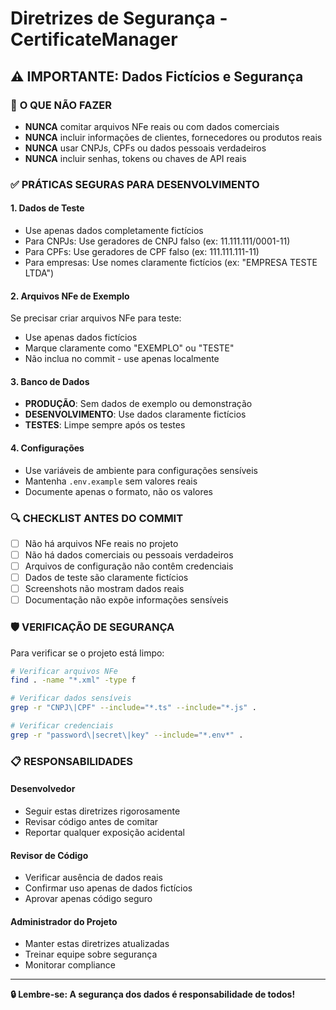 # Diretrizes de Segurança - CertificateManager

## ⚠️ IMPORTANTE: Dados Fictícios e Segurança

### 🚫 **O QUE NÃO FAZER**
- **NUNCA** comitar arquivos NFe reais ou com dados comerciais
- **NUNCA** incluir informações de clientes, fornecedores ou produtos reais
- **NUNCA** usar CNPJs, CPFs ou dados pessoais verdadeiros
- **NUNCA** incluir senhas, tokens ou chaves de API reais

### ✅ **PRÁTICAS SEGURAS PARA DESENVOLVIMENTO**

#### **1. Dados de Teste**
- Use apenas dados completamente fictícios
- Para CNPJs: Use geradores de CNPJ falso (ex: 11.111.111/0001-11)
- Para CPFs: Use geradores de CPF falso (ex: 111.111.111-11)
- Para empresas: Use nomes claramente fictícios (ex: "EMPRESA TESTE LTDA")

#### **2. Arquivos NFe de Exemplo**
Se precisar criar arquivos NFe para teste:
- Use apenas dados fictícios
- Marque claramente como "EXEMPLO" ou "TESTE"
- Não inclua no commit - use apenas localmente

#### **3. Banco de Dados**
- **PRODUÇÃO**: Sem dados de exemplo ou demonstração
- **DESENVOLVIMENTO**: Use dados claramente fictícios
- **TESTES**: Limpe sempre após os testes

#### **4. Configurações**
- Use variáveis de ambiente para configurações sensíveis
- Mantenha `.env.example` sem valores reais
- Documente apenas o formato, não os valores

### 🔍 **CHECKLIST ANTES DO COMMIT**

- [ ] Não há arquivos NFe reais no projeto
- [ ] Não há dados comerciais ou pessoais verdadeiros
- [ ] Arquivos de configuração não contêm credenciais
- [ ] Dados de teste são claramente fictícios
- [ ] Screenshots não mostram dados reais
- [ ] Documentação não expõe informações sensíveis

### 🛡️ **VERIFICAÇÃO DE SEGURANÇA**

Para verificar se o projeto está limpo:

```bash
# Verificar arquivos NFe
find . -name "*.xml" -type f

# Verificar dados sensíveis
grep -r "CNPJ\|CPF" --include="*.ts" --include="*.js" .

# Verificar credenciais
grep -r "password\|secret\|key" --include="*.env*" .
```

### 📋 **RESPONSABILIDADES**

#### **Desenvolvedor**
- Seguir estas diretrizes rigorosamente
- Revisar código antes de comitar
- Reportar qualquer exposição acidental

#### **Revisor de Código**
- Verificar ausência de dados reais
- Confirmar uso apenas de dados fictícios
- Aprovar apenas código seguro

#### **Administrador do Projeto**
- Manter estas diretrizes atualizadas
- Treinar equipe sobre segurança
- Monitorar compliance

---

**🔒 Lembre-se: A segurança dos dados é responsabilidade de todos!**
